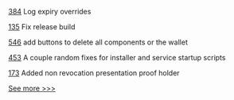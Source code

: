 
[384](https://github.com/hyperledger/fabric-ca/pull/384) Log expiry overrides

[135](https://github.com/hyperledger-labs/fabric-operator/pull/135) Fix release build

[546](https://github.com/hyperledger-labs/fabric-operations-console/pull/546) add buttons to delete all components or the wallet

[453](https://github.com/hyperledger-labs/private-data-objects/pull/453) A couple random fixes for installer and service startup scripts

[173](https://github.com/hyperledger/anoncreds-spec/pull/173) Added non revocation presentation proof holder


[See more >>>](https://start-here.hyperledger.org/pull-requests)
